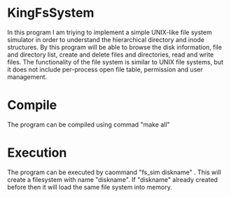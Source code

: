 # KingFsSystem

In this program I am triying to implement a simple UNIX-like file system simulator in order
to understand the hierarchical directory and inode structures. By this program will be able to
browse the disk information, file and directory list, create and delete files and
directories, read and write files. The functionality of the file system is similar to
UNIX file systems, but it does not include per-process open file table, permission and
user management.


# Compile

The program can be compiled using commad 
"make all"

# Execution

The program can be executed by caommand "fs_sim diskname" . This will create a filesystem with name "diskname". If "diskname" already created before then it will load the same file system into memory.
